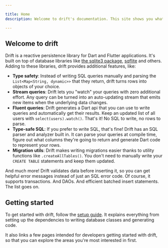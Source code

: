 ```yaml
---

title: Home
description: Welcome to drift's documentation. This site shows you what drift can do and how to use it.

---
```


## Welcome to drift

Drift is a reactive persistence library for Dart and Flutter applications. It's built on top
of database libraries like [the sqlite3 package](https://pub.dev/packages/sqlite3), [sqflite](https://pub.dev/packages/sqflite) and others.
Adding to these libraries, drift provides additional features, like:

- __Type safety__: Instead of writing SQL queries manually and parsing the `List<Map<String, dynamic>>` that they
return, drift turns rows into objects of your choice.
- __Stream queries__: Drift lets you "watch" your queries with zero additional effort. Any query can be turned into
 an auto-updating stream that emits new items when the underlying data changes.
- __Fluent queries__: Drift generates a Dart api that you can use to write queries and automatically get their results.
 Keep an updated list of all users with `select(users).watch()`. That's it! No SQL to write, no rows to parse.
- __Type-safe SQL__: If you prefer to write SQL, that's fine! Drift has an SQL parser and analyzer built in. It can parse
  your queries at compile time, figure out what columns they're going to return and generate Dart code to represent your
  rows.
- __Migration utils__: Drift makes writing migrations easier thanks to utility functions like `.createAllTables()`.
 You don't need to manually write your `CREATE TABLE` statements and keep them updated.

And much more! Drift validates data before inserting it, so you can get helpful error messages instead of just an
SQL error code. Of course, it supports transactions. And DAOs. And efficient batched insert statements. The list goes on.

## Getting started

To get started with drift, follow the [setup guide](setup.md).
It explains everything from setting up the dependencies to writing database classes
and generating code.

It also links a few pages intended for developers getting started with drift, so
that you can explore the areas you're most interested in first.
